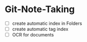 # Git-Note-Taking

- [ ] create automatic index in Folders
- [ ] create automatic tag index
- [ ] OCR for documents
